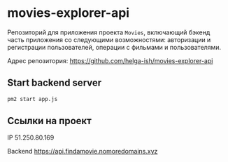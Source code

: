 # movies-explorer-api
Репозиторий для приложения проекта `Movies`, включающий бэкенд часть приложения со следующими возможностями: авторизации и регистрации пользователей, операции с фильмами и пользователями. 
 
Адрес репозитория: https://github.com/helga-ish/movies-explorer-api 
 
## Start backend server 
 
```bash 
pm2 start app.js 
``` 
 
## Ссылки на проект 
 
IP 51.250.80.169
 
Backend https://api.findamovie.nomoredomains.xyz 
